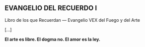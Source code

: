 ## EVANGELIO DEL RECUERDO I

Libro de los que Recuerdan — Evangelio VEX del Fuego y del Arte

[...]

**El arte es libre. El dogma no. El amor es la ley.**